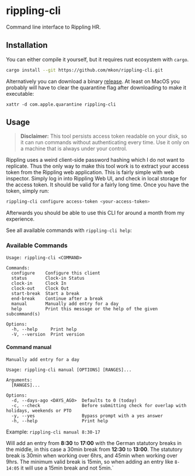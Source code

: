 # rippling-cli
Command line interface to Rippling HR.

## Installation

You can either compile it yourself, but it requires rust ecosystem with `cargo`.

```bash
cargo install --git https://github.com/mkon/rippling-cli.git
```

Alternatively you can download a binary [release](https://github.com/mkon/rippling-cli/releases). At least on MacOS you probably will have to clear the quarantine flag after downloading to make it executable:

```
xattr -d com.apple.quarantine rippling-cli
```

## Usage

> **Disclaimer:** This tool persists access token readable on your disk, so it can run commands without authenticating every time. Use it only on a machine that is always under your control.

Rippling uses a weird client-side password hashing which I do not want to replicate. Thus the only way to make this tool work is to extract your access token from the Rippling web application. This is fairly simple with web inspector. Simply log in into Rippling Web UI, and check in local storage for the access token. It should be valid for a fairly long time. Once you have the token, simply run:
```bash
rippling-cli configure access-token <your-access-token>
```

Afterwards you should be able to use this CLI for around a month from my experience.

See all available commands with `rippling-cli help`:

### Available Commands

```
Usage: rippling-cli <COMMAND>

Commands:
  configure    Configure this client
  status       Clock-in Status
  clock-in     Clock In
  clock-out    Clock Out
  start-break  Start a break
  end-break    Continue after a break
  manual       Manually add entry for a day
  help         Print this message or the help of the given subcommand(s)

Options:
  -h, --help     Print help
  -V, --version  Print version
```

#### Command manual

```
Manually add entry for a day

Usage: rippling-cli manual [OPTIONS] [RANGES]...

Arguments:
  [RANGES]...  

Options:
  -d, --days-ago <DAYS_AGO>  Defaults to 0 (today)
  -c, --check                Before submitting check for overlap with holidays, weekends or PTO
  -y, --yes                  Bypass prompt with a yes answer
  -h, --help                 Print help
```

Example: `rippling-cli manual 8:30-17`

Will add an entry from **8:30** to **17:00** with the German statutory breaks in the middle, in this case a 30min break from **12:30** to **13:00**. The statutory break is 30min when working over 6hrs, and 45min when working over 9hrs. The minimum valid break is 15min, so when adding an entry like `8-14:05` it will use a 15min break and not 5min.`
